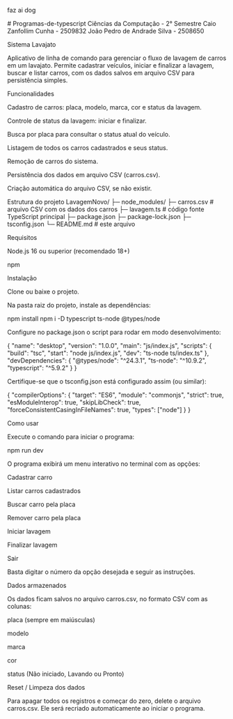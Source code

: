 faz ai dog 



﻿# Programas-de-typescript
Ciências da Computação - 2° Semestre
Caio Zanfollim Cunha - 2509832
João Pedro de Andrade Silva - 2508650


Sistema Lavajato

Aplicativo de linha de comando para gerenciar o fluxo de lavagem de carros em um lavajato. Permite cadastrar veículos, iniciar e finalizar a lavagem, buscar e listar carros, com os dados salvos em arquivo CSV para persistência simples.

Funcionalidades

Cadastro de carros: placa, modelo, marca, cor e status da lavagem.

Controle de status da lavagem: iniciar e finalizar.

Busca por placa para consultar o status atual do veículo.

Listagem de todos os carros cadastrados e seus status.

Remoção de carros do sistema.

Persistência dos dados em arquivo CSV (carros.csv).

Criação automática do arquivo CSV, se não existir.

Estrutura do projeto
LavagemNovo/
├─ node_modules/
├─ carros.csv         # arquivo CSV com os dados dos carros
├─ lavagem.ts         # código fonte TypeScript principal
├─ package.json
├─ package-lock.json
├─ tsconfig.json
└─ README.md          # este arquivo

Requisitos

Node.js 16 ou superior (recomendado 18+)

npm

Instalação

Clone ou baixe o projeto.

Na pasta raiz do projeto, instale as dependências:

npm install
npm i -D typescript ts-node @types/node


Configure no package.json o script para rodar em modo desenvolvimento:

{
  "name": "desktop",
  "version": "1.0.0",
  "main": "js/index.js",
  "scripts": {
    "build": "tsc",
    "start": "node js/index.js",
    "dev": "ts-node ts/index.ts"
  },
  "devDependencies": {
    "@types/node": "^24.3.1",
    "ts-node": "^10.9.2",
    "typescript": "^5.9.2"
  }
}

Certifique-se que o tsconfig.json está configurado assim (ou similar):

{
  "compilerOptions": {
    "target": "ES6",
    "module": "commonjs",
    "strict": true,
    "esModuleInterop": true,
    "skipLibCheck": true,
    "forceConsistentCasingInFileNames": true,
    "types": ["node"]
  }
}

Como usar

Execute o comando para iniciar o programa:

npm run dev


O programa exibirá um menu interativo no terminal com as opções:

Cadastrar carro

Listar carros cadastrados

Buscar carro pela placa

Remover carro pela placa

Iniciar lavagem

Finalizar lavagem

Sair

Basta digitar o número da opção desejada e seguir as instruções.

Dados armazenados

Os dados ficam salvos no arquivo carros.csv, no formato CSV com as colunas:

placa (sempre em maiúsculas)

modelo

marca

cor

status (Não iniciado, Lavando ou Pronto)

Reset / Limpeza dos dados

Para apagar todos os registros e começar do zero, delete o arquivo carros.csv. Ele será recriado automaticamente ao iniciar o programa.

